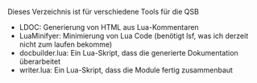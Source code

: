 Dieses Verzeichnis ist für verschiedene Tools für die QSB

* LDOC: Generierung von HTML aus Lua-Kommentaren
* LuaMinifyer: Minimierung von Lua Code (benötigt lsf, was ich derzeit nicht zum laufen bekomme)
* docbuilder.lua: Ein Lua-Skript, dass die generierte Dokumentation überarbeitet
* writer.lua: Ein Lua-Skript, dass die Module fertig zusammenbaut

